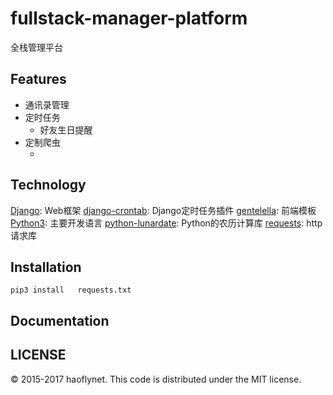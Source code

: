 # fullstack-manager-platform
全栈管理平台

## Features
- 通讯录管理
- 定时任务
  - 好友生日提醒
- 定制爬虫
  - ​

## Technology
[Django](https://www.djangoproject.com/): Web框架
[django-crontab](https://github.com/kraiz/django-crontab): Django定时任务插件
[gentelella](https://github.com/puikinsh/gentelella): 前端模板
[Python3](python.org): 主要开发语言
[python-lunardate](https://github.com/lidaobing/python-lunardate): Python的农历计算库
[requests](https://github.com/kennethreitz/requests): http请求库

## Installation
`pip3 install 	requests.txt`

## Documentation

## LICENSE
© 2015-2017 haoflynet. This code is distributed under the MIT license.